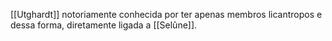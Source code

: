 [[Utghardt]] notoriamente conhecida por ter apenas membros licantropos e dessa forma, diretamente ligada a [[Selûne]].